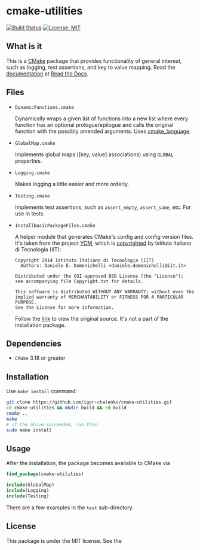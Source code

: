 # cmake-utilities

[![Build Status](https://app.travis-ci.com/igor-chalenko/cmake-utilities.svg?branch=master)](https://app.travis-ci.com/igor-chalenko/cmake-utilities)
[![License: MIT](https://img.shields.io/badge/License-MIT-yellow.svg)](https://opensource.org/licenses/MIT)

What is it
----------

This is a [CMake](https://cmake.org/) package that provides functionality of 
general interest, such as logging, test assertions, and key to value mapping.
Read the
[documentation](https://cmake-utilities.readthedocs.io/en/latest/index.html)
at [Read the Docs](https://readthedocs.io/).

Files
-----
* `DynamicFunctions.cmake`

  Dynamically wraps a given list of functions into a new list where every
  function has an optional prologue/epilogue and calls the original function
  with the possibly amended arguments. Uses
  [cmake_language](https://cmake.org/cmake/help/latest/command/cmake_language.html).

* `GlobalMap.cmake`

  Implements global maps ([key, value] associations) using `GLOBAL` properties.

* `Logging.cmake`

  Makes logging a little easier and more orderly.

* `Testing.cmake`

  Implements test assertions, such as `assert_empty`, `assert_same`, etc.
  For use in tests.

* `InstallBasicPackageFiles.cmake`

  A helper module that generates CMake's config and config version files.
  It's taken from the project [YCM](https://github.com/robotology/ycm),
  which is
  [copyrighted](https://github.com/robotology/ycm/blob/master/LICENSE)
  by Istituto Italiano di Tecnologia (IIT):

    ```
    Copyright 2014 Istituto Italiano di Tecnologia (IIT)
      Authors: Daniele E. Domenichelli <daniele.domenichelli@iit.it>

    Distributed under the OSI-approved BSD License (the "License");
    see accompanying file Copyright.txt for details.

    This software is distributed WITHOUT ANY WARRANTY; without even the
    implied warranty of MERCHANTABILITY or FITNESS FOR A PARTICULAR PURPOSE.
    See the License for more information.
    ```

  Follow the
  [link](https://github.com/robotology/ycm/blob/master/modules/InstallBasicPackageFiles.cmake)
  to view the original source. It's not a part of the installation package.

Dependencies
------------
 - `CMake` 3.18 or greater

Installation
------------
Use `make install` command:

```bash
git clone https://github.com/igor-chalenko/cmake-utilities.git
cd cmake-utilities && mkdir build && cd build
cmake ..
make
# if the above succeeded, run this:
sudo make install
```

Usage
-----

After the installation, the package becomes available to CMake via
```cmake
find_package(cmake-utilities)

include(GlobalMap)
include(Logging)
include(Testing)
```

There are a few examples in the `test` sub-directory.

License
-------

This package is under the MIT license. See the 
